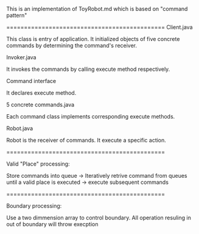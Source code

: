This is an implementation of ToyRobot.md which is based on "command pattern"

=============================================
Client.java

This class is entry of application. It initialized objects of five concrete commands by determining the command's receiver.

Invoker.java

It invokes the commands by calling execute method respectively.

Command interface

It declares execute method.

5 concrete commands.java

Each command class implements corresponding execute methods.

Robot.java

Robot is the receiver of commands. It execute a specific action.

=============================================

Valid "Place" processing:

Store commands into queue -> Iteratively retrive command from queues until a valid place is executed -> execute subsequent commands


=============================================

Boundary processing:

Use a two dimmension array to control boundary.
All operation resuling in out of boundary will throw execption

